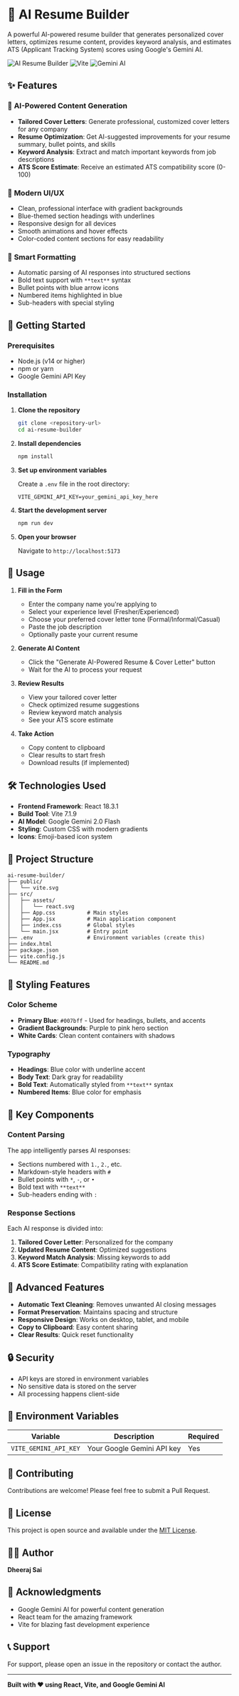 # 🤖 AI Resume Builder

A powerful AI-powered resume builder that generates personalized cover letters, optimizes resume content, provides keyword analysis, and estimates ATS (Applicant Tracking System) scores using Google's Gemini AI.

![AI Resume Builder](https://img.shields.io/badge/React-18.3.1-blue)
![Vite](https://img.shields.io/badge/Vite-7.1.9-646CFF)
![Gemini AI](https://img.shields.io/badge/Gemini-2.0--flash-4285F4)

## ✨ Features

### 📝 **AI-Powered Content Generation**
- **Tailored Cover Letters**: Generate professional, customized cover letters for any company
- **Resume Optimization**: Get AI-suggested improvements for your resume summary, bullet points, and skills
- **Keyword Analysis**: Extract and match important keywords from job descriptions
- **ATS Score Estimate**: Receive an estimated ATS compatibility score (0-100)

### 🎨 **Modern UI/UX**
- Clean, professional interface with gradient backgrounds
- Blue-themed section headings with underlines
- Responsive design for all devices
- Smooth animations and hover effects
- Color-coded content sections for easy readability

### 🔧 **Smart Formatting**
- Automatic parsing of AI responses into structured sections
- Bold text support with `**text**` syntax
- Bullet points with blue arrow icons
- Numbered items highlighted in blue
- Sub-headers with special styling

## 🚀 Getting Started

### Prerequisites
- Node.js (v14 or higher)
- npm or yarn
- Google Gemini API Key

### Installation

1. **Clone the repository**
   ```bash
   git clone <repository-url>
   cd ai-resume-builder
   ```

2. **Install dependencies**
   ```bash
   npm install
   ```

3. **Set up environment variables**
   
   Create a `.env` file in the root directory:
   ```env
   VITE_GEMINI_API_KEY=your_gemini_api_key_here
   ```

4. **Start the development server**
   ```bash
   npm run dev
   ```

5. **Open your browser**
   
   Navigate to `http://localhost:5173`

## 📖 Usage

1. **Fill in the Form**
   - Enter the company name you're applying to
   - Select your experience level (Fresher/Experienced)
   - Choose your preferred cover letter tone (Formal/Informal/Casual)
   - Paste the job description
   - Optionally paste your current resume

2. **Generate AI Content**
   - Click the "Generate AI-Powered Resume & Cover Letter" button
   - Wait for the AI to process your request

3. **Review Results**
   - View your tailored cover letter
   - Check optimized resume suggestions
   - Review keyword match analysis
   - See your ATS score estimate

4. **Take Action**
   - Copy content to clipboard
   - Clear results to start fresh
   - Download results (if implemented)

## 🛠️ Technologies Used

- **Frontend Framework**: React 18.3.1
- **Build Tool**: Vite 7.1.9
- **AI Model**: Google Gemini 2.0 Flash
- **Styling**: Custom CSS with modern gradients
- **Icons**: Emoji-based icon system

## 📁 Project Structure

```
ai-resume-builder/
├── public/
│   └── vite.svg
├── src/
│   ├── assets/
│   │   └── react.svg
│   ├── App.css          # Main styles
│   ├── App.jsx          # Main application component
│   ├── index.css        # Global styles
│   └── main.jsx         # Entry point
├── .env                 # Environment variables (create this)
├── index.html
├── package.json
├── vite.config.js
└── README.md
```

## 🎨 Styling Features

### Color Scheme
- **Primary Blue**: `#007bff` - Used for headings, bullets, and accents
- **Gradient Backgrounds**: Purple to pink hero section
- **White Cards**: Clean content containers with shadows

### Typography
- **Headings**: Blue color with underline accent
- **Body Text**: Dark gray for readability
- **Bold Text**: Automatically styled from `**text**` syntax
- **Numbered Items**: Blue color for emphasis

## 🔑 Key Components

### Content Parsing
The app intelligently parses AI responses:
- Sections numbered with `1.`, `2.`, etc.
- Markdown-style headers with `#`
- Bullet points with `*`, `-`, or `•`
- Bold text with `**text**`
- Sub-headers ending with `:`

### Response Sections
Each AI response is divided into:
1. **Tailored Cover Letter**: Personalized for the company
2. **Updated Resume Content**: Optimized suggestions
3. **Keyword Match Analysis**: Missing keywords to add
4. **ATS Score Estimate**: Compatibility rating with explanation

## 🌟 Advanced Features

- **Automatic Text Cleaning**: Removes unwanted AI closing messages
- **Format Preservation**: Maintains spacing and structure
- **Responsive Design**: Works on desktop, tablet, and mobile
- **Copy to Clipboard**: Easy content sharing
- **Clear Results**: Quick reset functionality

## 🔒 Security

- API keys are stored in environment variables
- No sensitive data is stored on the server
- All processing happens client-side

## 📝 Environment Variables

| Variable | Description | Required |
|----------|-------------|----------|
| `VITE_GEMINI_API_KEY` | Your Google Gemini API key | Yes |

## 🤝 Contributing

Contributions are welcome! Please feel free to submit a Pull Request.

## 📄 License

This project is open source and available under the [MIT License](LICENSE).

## 👨‍💻 Author

**Dheeraj Sai**

## 🙏 Acknowledgments

- Google Gemini AI for powerful content generation
- React team for the amazing framework
- Vite for blazing fast development experience

## 📞 Support

For support, please open an issue in the repository or contact the author.

---

**Built with ❤️ using React, Vite, and Google Gemini AI**
